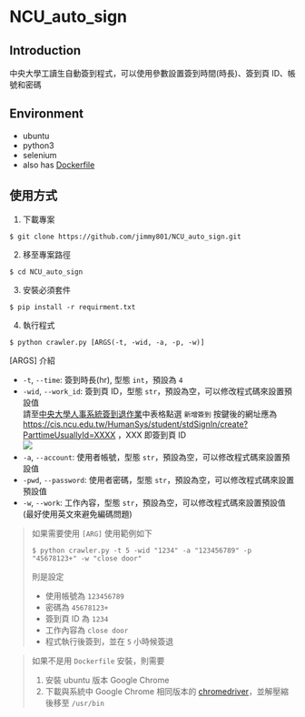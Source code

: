 # NCU_auto_sign
## Introduction
中央大學工讀生自動簽到程式，可以使用參數設置簽到時間(時長)、簽到頁 ID、帳號和密碼
## Environment
- ubuntu
- python3
- selenium
- also has [Dockerfile](https://github.com/jimmy801/NCU_auto_sign/blob/master/dockerfile/Dockerfile)
## 使用方式
1. 下載專案
```bash= !
$ git clone https://github.com/jimmy801/NCU_auto_sign.git
```
2. 移至專案路徑
```bash= !
$ cd NCU_auto_sign
```
3. 安裝必須套件
```bash= !
$ pip install -r requirment.txt
```
4. 執行程式
```bash= !
$ python crawler.py [ARGS(-t, -wid, -a, -p, -w)]
```
[ARGS] 介紹
- `-t`, `--time`: 簽到時長(hr), 型態 `int`，預設為 `4`
- `-wid`, `--work_id`: 簽到頁 ID，型態 `str`，預設為空，可以修改程式碼來設置預設值<br>
    請至[中央大學人事系統簽到退作業](https://cis.ncu.edu.tw/HumanSys/student/stdSignIn)中表格點選 `新增簽到` 按鍵後的網址應為 https://cis.ncu.edu.tw/HumanSys/student/stdSignIn/create?ParttimeUsuallyId=XXXX ，XXX 即簽到頁 ID<br>
    ![](https://i.imgur.com/xID5JPk.png)
- `-a`, `--account`: 使用者帳號，型態 `str`，預設為空，可以修改程式碼來設置預設值
- `-pwd`, `--password`: 使用者密碼，型態 `str`，預設為空，可以修改程式碼來設置預設值
- `-w`, `--work`: 工作內容，型態 `str`，預設為空，可以修改程式碼來設置預設值(最好使用英文來避免編碼問題)

> 如果需要使用 `[ARG]` 使用範例如下
> ```bash= !
> $ python crawler.py -t 5 -wid "1234" -a "123456789" -p "45678123+" -w "close door"
> ```
> 則是設定
> - 使用帳號為 `123456789`
> - 密碼為 `45678123+`
> - 簽到頁 ID 為 `1234`
> - 工作內容為 `close door`
> - 程式執行後簽到，並在 `5` 小時候簽退

> 如果不是用 `Dockerfile` 安裝，則需要
> 1. 安裝 ubuntu 版本 Google Chrome
> 2. 下載與系統中 Google Chrome 相同版本的 [chromedriver](https://chromedriver.storage.googleapis.com/index.html)，並解壓縮後移至 `/usr/bin`
